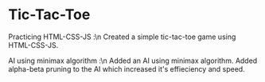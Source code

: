 # Tic-Tac-Toe
Practicing HTML-CSS-JS :\n
  Created a simple tic-tac-toe game using HTML-CSS-JS.

AI using minimax algorithm :\n
  Added an AI using minimax algorithm.
  Added alpha-beta pruning to the AI which increased it's effieciency and speed.
